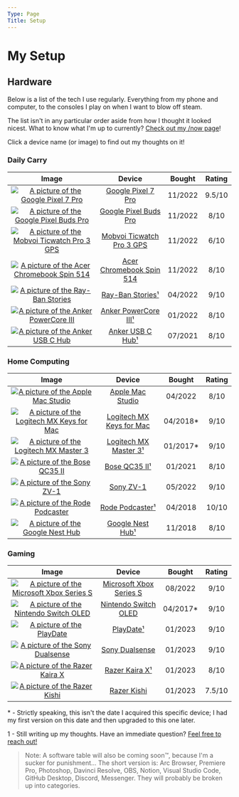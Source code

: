 ```yaml
---
Type: Page
Title: Setup
---
```


# My Setup

## Hardware

Below is a list of the tech I use regularly. Everything from my phone and computer, to the consoles I play on when I want to blow off steam.

The list isn't in any particular order aside from how I thought it looked nicest. What to know what I'm up to currently? [Check out my /now page](https://snpy.tech/now)!

Click a device name (or image) to find out my thoughts on it!

### Daily Carry
<div class="video-container">

|                                                                                                                                  Image                                                                                                                                  |                             Device                             |  Bought  | Rating |
|:------------------------------------------------------------------------------------------------------------------------------------------------------------------------------------------------------------------------------------------------------------------------:|:-------------------------------------------------------------:|:--------:|:------:|
|        <a href="/setup/google-pixel-7-pro"><div class="img-container-square"> <img alt="A picture of the Google Pixel 7 Pro" src="https://raw.githubusercontent.com/george-probably/chachanidze.com/main/Images/setup/google-pixel-7-pro.webp"></div></a>                | [Google Pixel 7 Pro](/setup/google-pixel-7-pro)               | 11/2022  | 9.5/10 |
|     <a href="/setup/google-pixel-buds-pro"><div class="img-container-square"> <img alt="A picture of the Google Pixel Buds Pro" src="https://raw.githubusercontent.com/george-probably/chachanidze.com/main/Images/setup/google-pixel-buds-pro.webp"></div></a>          | [Google Pixel Buds Pro](/setup/google-pixel-buds-pro)         | 11/2022  |  8/10  |
| <a href="/setup/mobvoi-ticwatch-pro-3-gps"><div class="img-container-square"> <img alt="A picture of the Mobvoi Ticwatch Pro 3 GPS" src="https://raw.githubusercontent.com/george-probably/chachanidze.com/main/Images/setup/mobvoi-ticwatch-pro-3-gps.webp"></div></a>  | [Mobvoi Ticwatch Pro 3 GPS](/setup/mobvoi-ticwatch-pro-3-gps) | 11/2022  |  6/10  |
|  <a href="/setup/acer-chromebook-spin-514"><div class="img-container-square"> <img alt="A picture of the Acer Chromebook Spin 514" src="https://raw.githubusercontent.com/george-probably/chachanidze.com/main/Images/setup/acer-chromebook-spin-514.webp"></div></a>    | [Acer Chromebook Spin 514](/setup/acer-chromebook-spin-514)   | 11/2022  |  8/10  |
|           <a href="/setup/ray-ban-stories"><div class="img-container-square"> <img alt="A picture of the Ray-Ban Stories" src="https://raw.githubusercontent.com/george-probably/chachanidze.com/main/Images/setup/ray-ban-stories.webp"></div></a>                      |  [Ray-Ban Stories¹](/setup/ray-ban-stories)                   | 04/2022  |  9/10  |
|       <a href="/setup/anker-powercore-iii"><div class="img-container-square"> <img alt="A picture of the Anker PowerCore III" src="https://raw.githubusercontent.com/george-probably/chachanidze.com/main/Images/setup/anker-powercore-iii.webp"></div></a>              | [Anker PowerCore III¹](/setup/anker-powercore-iii)            | 01/2022  |  8/10  |
|           <a href="/setup/anker-usb-c-hub"><div class="img-container-square"> <img alt="A picture of the Anker USB C Hub" src="https://raw.githubusercontent.com/george-probably/chachanidze.com/main/Images/setup/anker-usb-c-hub.webp"></div></a>                      | [Anker USB C Hub¹](/setup/anker-usb-c-hub)                    | 07/2021  |  8/10  |
</div>

### Home Computing
<div class="video-container">

|                                                                                                                                  Image                                                                                                                                  |                             Device                             |  Bought  | Rating |
|:------------------------------------------------------------------------------------------------------------------------------------------------------------------------------------------------------------------------------------------------------------------------:|:-------------------------------------------------------------:|:--------:|:------:|
|          <a href="/setup/apple-mac-studio"><div class="img-container-square"> <img alt="A picture of the Apple Mac Studio" src="https://raw.githubusercontent.com/george-probably/chachanidze.com/main/Images/setup/apple-mac-studio.webp"></div></a>                    | [Apple Mac Studio](/setup/apple-mac-studio)                   | 04/2022  |  8/10  |
|  <a href="/setup/logitech-mx-keys-for-mac"><div class="img-container-square"> <img alt="A picture of the Logitech MX Keys for Mac" src="https://raw.githubusercontent.com/george-probably/chachanidze.com/main/Images/setup/logitech-mx-keys-for-mac.webp"></div></a>    | [Logitech MX Keys for Mac](/setup/logitech-mx-keys-for-mac)   | 04/2018* |  9/10  |
|      <a href="/setup/logitech-mx-master-3"><div class="img-container-square"> <img alt="A picture of the Logitech MX Master 3" src="https://raw.githubusercontent.com/george-probably/chachanidze.com/main/Images/setup/logitech-mx-master-3.webp"></div></a>            | [Logitech MX Master 3¹](/setup/logitech-mx-master-3)          | 01/2017* |  9/10  |
|              <a href="/setup/bose-qc35-ii"><div class="img-container-square"> <img alt="A picture of the Bose QC35 II" src="https://raw.githubusercontent.com/george-probably/chachanidze.com/main/Images/setup/bose-qc35-ii.webp"></div></a>                            | [Bose QC35 II¹](/setup/bose-qc35-ii)                          | 01/2021  |  8/10  |
|                 <a href="/setup/sony-zv-1"><div class="img-container-square"> <img alt="A picture of the Sony ZV-1" src="https://raw.githubusercontent.com/george-probably/chachanidze.com/main/Images/setup/sony-zv-1.webp"></div></a>                                  | [Sony ZV-1](/setup/sony-zv-1)                                 | 05/2022  |  9/10  |
|            <a href="/setup/rode-podcaster"><div class="img-container-square"> <img alt="A picture of the Rode Podcaster" src="https://raw.githubusercontent.com/george-probably/chachanidze.com/main/Images/setup/rode-podcaster.webp"></div></a>                        | [Rode Podcaster¹](/setup/rode-podcaster)                      | 04/2018  |  10/10 |
|           <a href="/setup/google-nest-hub"><div class="img-container-square"> <img alt="A picture of the Google Nest Hub" src="https://raw.githubusercontent.com/george-probably/chachanidze.com/main/Images/setup/google-nest-hub.webp"></div></a>                      | [Google Nest Hub¹](/setup/google-nest-hub)                    | 11/2018  |  8/10  |
</div>


### Gaming
<div class="video-container">

|                                                                                                                                  Image                                                                                                                                  |                             Device                             |  Bought  | Rating |
|:-----------------------------------------------------------------------------------------------------------------------------------------------------------------------------------------------------------------------------------------------------------------------:|:--------------------------------------------------------------:|:--------:|:------:|
|    <a href="/setup/microsoft-xbox-series-s"><div class="img-container-square"> <img alt="A picture of the Microsoft Xbox Series S" src="https://raw.githubusercontent.com/george-probably/chachanidze.com/main/Images/setup/microsoft-xbox-series-s.webp"></div></a>    | [Microsoft Xbox Series S](/setup/microsoft-xbox-series-s)      | 08/2022  |  9/10  |
|      <a href="/setup/nintendo-switch-oled"><div class="img-container-square"> <img alt="A picture of the Nintendo Switch OLED" src="https://raw.githubusercontent.com/george-probably/chachanidze.com/main/Images/setup/nintendo-switch-oled.webp"></div></a>           | [Nintendo Switch OLED](/setup/nintendo-switch-oled)            | 04/2017* |  9/10  |
|                  <a href="/setup/playdate"><div class="img-container-square"> <img alt="A picture of the PlayDate" src="https://raw.githubusercontent.com/george-probably/chachanidze.com/main/Images/setup/playdate.webp"></div></a>                                   | [PlayDate¹](/setup/playdate)                                   | 01/2023  |  9/10  |
|            <a href="/setup/sony-dualsense"><div class="img-container-square"> <img alt="A picture of the Sony Dualsense" src="https://raw.githubusercontent.com/george-probably/chachanidze.com/main/Images/setup/sony-dualsense.webp"></div></a>                       | [Sony Dualsense](/setup/sony-dualsense)                        | 01/2023  |  9/10  |
|             <a href="/setup/razer-kaira-x"><div class="img-container-square"> <img alt="A picture of the Razer Kaira X" src="https://raw.githubusercontent.com/george-probably/chachanidze.com/main/Images/setup/razer-kaira-x.webp"></div></a>                         | [Razer Kaira X¹](/setup/razer-kaira-x)                         | 01/2023  |  8/10  |
|               <a href="/setup/razer-kishi"><div class="img-container-square"> <img alt="A picture of the Razer Kishi" src="https://raw.githubusercontent.com/george-probably/chachanidze.com/main/Images/setup/razer-kishi.webp"></div></a>                             | [Razer Kishi](/setup/razer-kishi)                              | 01/2023  | 7.5/10 |
</div>

\* \- Strictly speaking, this isn't the date I acquired this specific device; I had my first version on this date and then upgraded to this one later.
  
1 - Still writing up my thoughts. Have an immediate question? [Feel free to reach out!](https://george.chachanidze.com) 
<!--
## Software

Everyone knows that Software is only half of the story, so to that end, here's a look at the software I use for differnet parts of my life:

### Content Production
<div class="video-container">

|                                                                                                                                  Image                                                                                                                                  |                             Device                             |Used From |Rating |
|:-----------------------------------------------------------------------------------------------------------------------------------------------------------------------------------------------------------------------------------------------------------------------:|:--------------------------------------------------------------:|:--------:|:------:|
|                <a href="/setup/adobe-premiere-pro"><div class="img-container-square"> <img alt="A picture of Adobe Premiere Pro" src="https://raw.githubusercontent.com/george-probably/chachanidze.com/main/Images/setup/adobe-premiere-pro"></div></a>                | [Adobe Premiere Pro](/setup/adobe-premiere-pro)                | 08/2022  |  7/10  |
|                    <a href="/setup/adobe-photoshop"><div class="img-container-square"> <img alt="A picture of Adobe Photoshop" src="https://raw.githubusercontent.com/george-probably/chachanidze.com/main/Images/setup/adobe-photoshop"></div></a>                     | [Adobe Photoshop](/setup/adobe-photoshop)                      | 08/2022  |  8/10  |
|    <a href="/setup/blackmagic-davinci-resolve"><div class="img-container-square"> <img alt="A picture of BlackMagic Davinci Resolve" src="https://raw.githubusercontent.com/george-probably/chachanidze.com/main/Images/setup/blackmagic-davinci-resolve"></div></a>    | [BlackMagic Davinci Resolve](/setup/blackmagic-davinci-resolve)| 08/2022  |  9/10  |
|         <a href="/setup/open-broadcast-software"><div class="img-container-square"> <img alt="A picture of Open Broadcast Software" src="https://raw.githubusercontent.com/george-probably/chachanidze.com/main/Images/setup/open-broadcast-software"></div></a>        | [Open Broadcast Software (OBS)](/setup/open-broadcast-software)| 08/2022  |  9/10  |
</div>
-->

>Note: A software table will also be coming soon™️, because I'm a sucker for punishment... The short version is: Arc Browser, Premiere Pro, Photoshop, Davinci Resolve, OBS, Notion, Visual Studio Code, GitHub Desktop, Discord, Messenger. They will probably be broken up into categories.